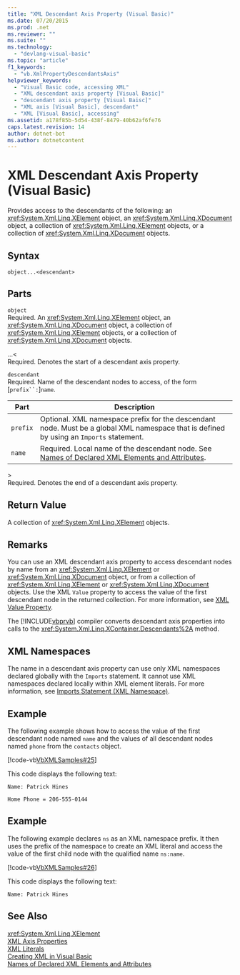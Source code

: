 ```yaml
---
title: "XML Descendant Axis Property (Visual Basic)"
ms.date: 07/20/2015
ms.prod: .net
ms.reviewer: ""
ms.suite: ""
ms.technology: 
  - "devlang-visual-basic"
ms.topic: "article"
f1_keywords: 
  - "vb.XmlPropertyDescendantsAxis"
helpviewer_keywords: 
  - "Visual Basic code, accessing XML"
  - "XML descendant axis property [Visual Basic]"
  - "descendant axis property [Visual Baisc]"
  - "XML axis [Visual Basic], descendant"
  - "XML [Visual Basic], accessing"
ms.assetid: a178f85b-5d54-438f-8479-40b62af6fe76
caps.latest.revision: 14
author: dotnet-bot
ms.author: dotnetcontent
---
```

# XML Descendant Axis Property (Visual Basic)
Provides access to the descendants of the following: an <xref:System.Xml.Linq.XElement> object, an <xref:System.Xml.Linq.XDocument> object, a collection of <xref:System.Xml.Linq.XElement> objects, or a collection of <xref:System.Xml.Linq.XDocument> objects.  
  
## Syntax  
  
```  
object...<descendant>  
```  
  
## Parts  
 `object`  
 Required. An <xref:System.Xml.Linq.XElement> object, an <xref:System.Xml.Linq.XDocument> object, a collection of <xref:System.Xml.Linq.XElement> objects, or a collection of <xref:System.Xml.Linq.XDocument> objects.  
  
 ...<  
 Required. Denotes the start of a descendant axis property.  
  
 `descendant`  
 Required. Name of the descendant nodes to access, of the form [`prefix``:`]`name`.  
  
|Part|Description|  
|----------|-----------------|  
|`prefix`|Optional. XML namespace prefix for the descendant node. Must be a global XML namespace that is defined by using an `Imports` statement.|  
|`name`|Required. Local name of the descendant node. See [Names of Declared XML Elements and Attributes](../../../visual-basic/programming-guide/language-features/xml/names-of-declared-xml-elements-and-attributes.md).|  
  
 \>  
 Required. Denotes the end of a descendant axis property.  
  
## Return Value  
 A collection of <xref:System.Xml.Linq.XElement> objects.  
  
## Remarks  
 You can use an XML descendant axis property to access descendant nodes by name from an <xref:System.Xml.Linq.XElement> or <xref:System.Xml.Linq.XDocument> object, or from a collection of <xref:System.Xml.Linq.XElement> or <xref:System.Xml.Linq.XDocument> objects. Use the XML `Value` property to access the value of the first descendant node in the returned collection. For more information, see [XML Value Property](../../../visual-basic/language-reference/xml-axis/xml-value-property.md).  
  
 The [!INCLUDE[vbprvb](~/includes/vbprvb-md.md)] compiler converts descendant axis properties into calls to the <xref:System.Xml.Linq.XContainer.Descendants%2A> method.  
  
## XML Namespaces  
 The name in a descendant axis property can use only XML namespaces declared globally with the `Imports` statement. It cannot use XML namespaces declared locally within XML element literals. For more information, see [Imports Statement (XML Namespace)](../../../visual-basic/language-reference/statements/imports-statement-xml-namespace.md).  
  
## Example  
 The following example shows how to access the value of the first descendant node named `name` and the values of all descendant nodes named `phone` from the `contacts` object.  
  
 [!code-vb[VbXMLSamples#25](../../../visual-basic/language-reference/operators/codesnippet/VisualBasic/xml-descendant-axis-property_1.vb)]  
  
 This code displays the following text:  
  
 `Name: Patrick Hines`  
  
 `Home Phone = 206-555-0144`  
  
## Example  
 The following example declares `ns` as an XML namespace prefix. It then uses the prefix of the namespace to create an XML literal and access the value of the first child node with the qualified name `ns:name`.  
  
 [!code-vb[VbXMLSamples#26](../../../visual-basic/language-reference/operators/codesnippet/VisualBasic/xml-descendant-axis-property_2.vb)]  
  
 This code displays the following text:  
  
 `Name: Patrick Hines`  
  
## See Also  
 <xref:System.Xml.Linq.XElement>  
 [XML Axis Properties](../../../visual-basic/language-reference/xml-axis/xml-axis-properties.md)  
 [XML Literals](../../../visual-basic/language-reference/xml-literals/index.md)  
 [Creating XML in Visual Basic](../../../visual-basic/programming-guide/language-features/xml/creating-xml.md)  
 [Names of Declared XML Elements and Attributes](../../../visual-basic/programming-guide/language-features/xml/names-of-declared-xml-elements-and-attributes.md)
